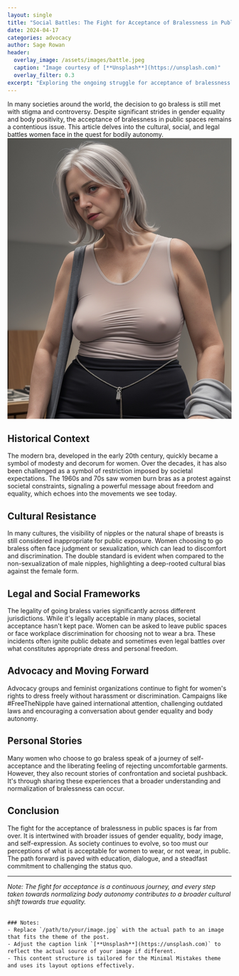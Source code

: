 ```yaml
---
layout: single
title: "Social Battles: The Fight for Acceptance of Bralessness in Public Spaces"
date: 2024-04-17
categories: advocacy
author: Sage Rowan
header:
  overlay_image: /assets/images/battle.jpeg
  caption: "Image courtesy of [**Unsplash**](https://unsplash.com)"
  overlay_filter: 0.3
excerpt: "Exploring the ongoing struggle for acceptance of bralessness in public spaces, and the cultural and social hurdles women face."
---
```


In many societies around the world, the decision to go braless is still met with stigma and controversy. Despite significant strides in gender equality and body positivity, the acceptance of bralessness in public spaces remains a contentious issue. This article delves into the cultural, social, and legal battles women face in the quest for bodily autonomy.
![Twiggy 1960s](/assets/images/public-1.jpeg)
## Historical Context

The modern bra, developed in the early 20th century, quickly became a symbol of modesty and decorum for women. Over the decades, it has also been challenged as a symbol of restriction imposed by societal expectations. The 1960s and 70s saw women burn bras as a protest against societal constraints, signaling a powerful message about freedom and equality, which echoes into the movements we see today.

## Cultural Resistance

In many cultures, the visibility of nipples or the natural shape of breasts is still considered inappropriate for public exposure. Women choosing to go braless often face judgment or sexualization, which can lead to discomfort and discrimination. The double standard is evident when compared to the non-sexualization of male nipples, highlighting a deep-rooted cultural bias against the female form.

## Legal and Social Frameworks

The legality of going braless varies significantly across different jurisdictions. While it's legally acceptable in many places, societal acceptance hasn't kept pace. Women can be asked to leave public spaces or face workplace discrimination for choosing not to wear a bra. These incidents often ignite public debate and sometimes even legal battles over what constitutes appropriate dress and personal freedom.

## Advocacy and Moving Forward

Advocacy groups and feminist organizations continue to fight for women's rights to dress freely without harassment or discrimination. Campaigns like #FreeTheNipple have gained international attention, challenging outdated laws and encouraging a conversation about gender equality and body autonomy.

## Personal Stories

Many women who choose to go braless speak of a journey of self-acceptance and the liberating feeling of rejecting uncomfortable garments. However, they also recount stories of confrontation and societal pushback. It's through sharing these experiences that a broader understanding and normalization of bralessness can occur.

## Conclusion

The fight for the acceptance of bralessness in public spaces is far from over. It is intertwined with broader issues of gender equality, body image, and self-expression. As society continues to evolve, so too must our perceptions of what is acceptable for women to wear, or not wear, in public. The path forward is paved with education, dialogue, and a steadfast commitment to challenging the status quo.

---

*Note: The fight for acceptance is a continuous journey, and every step taken towards normalizing body autonomy contributes to a broader cultural shift towards true equality.*

```

### Notes:
- Replace `/path/to/your/image.jpg` with the actual path to an image that fits the theme of the post.
- Adjust the caption link `[**Unsplash**](https://unsplash.com)` to reflect the actual source of your image if different.
- This content structure is tailored for the Minimal Mistakes theme and uses its layout options effectively.
